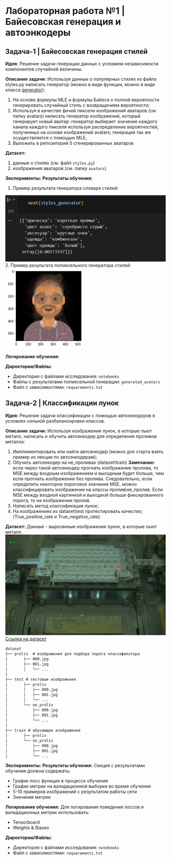 # Лабораторная работа №1 | Байесовская генерация и автоэнкодеры

## Задача-1 | Байесовская генерация стилей
**Идея:**
Решение задачи генерации данных с условием независимости компонентов случайной величины.

**Описание задачи:**
Используя данные о популярных стилях из файла styles.py написать генератор (можно в виде функции, можно в виде класса [generator](https://wiki.python.org/moin/Generators)):
1. На основе формулы MLE и формулы Байеса о полной вероятности генерировать случайный стиль с возвращением вероятности;
2. Используя в качестве фичей пиксели изображений аватаров (см папку avatars) написать генератор изображений, который генерирует новый аватар: генератор выбирает значение каждого канала каждого пикселя используя распределение вероятностей, полученных на основе изображений avatars; генерация так же осуществляется с помощью MLE;
3. Выложить в репозиторий 5 сгенерированных аватаров

**Датасет:**
1. данные о стилях (см. файл `styles.py`)
2. изображения аватаров (см. папку `avatars`)

**Эксперименты:**
**Результаты обучения:**
1. Пример результата генератора словаря стилей:
<div align="left">
    <img src="/homework_1/imgs/dict_style.png">
</div>
2. Пример результата попиксельного генератора стилей:
<div align="left">
    <img src="/homework_1/imgs/pixel_style.png">
</div>

**Логирование обучения:**

**Директории/Файлы:**
- Директория с файлами исследования: `notebooks`
- Файлы с результатами попиксельной генерации: `generated_avatars`
- Файл с зависимостями: `requarements.txt`


## Задача-2 | Классификации лунок
**Идея:**
Решение задачи классификации с помощью автоэнкодоров в условиях сильной разбалансировки классов.

**Описание задачи:**
Используя изображения лунок, в которые льют металл, написать и обучить автоэнкодер для определения проливов металла:
1. Имплементировать или найти автоэнкодер (можно для старта взять пример из лекции по автоэнкодерам);
2. Обучить автоэнкодер на не_проливах (dataset\train)
    **Замечание:** если через такой автоэнкодер прогнать изображение пролива, то MSE между входным изображением и выходным будет больше, чем если прогнать изображение без пролива. Следовательно, если определить некоторое пороговое значение MSE, можно классифицировать изображение на классы пролив\не_пролив. Если MSE между входной картинкой и выходной больше фиксированного порога, то на изображении пролив.
3. Написать метод классификации лунок;
4. На изображениях из dataset\test протестировать качество;(True_positive_rate и True_negative_rate).

**Датасет:**
Данные - вырезанные изображения лунок, в которые льют металл.
![Пример разливочного стола](imgs/example.jpg)
[Ссылка на датасет](https://drive.google.com/file/d/1DHuQ3DBsgab6NtZIZfAKUHS2rW3-vmtb/view?usp=sharing)

```
dataset
├── proliv  # изображения для подбора порога классификатора
|       ├── 000.jpg
│       ├── 001.jpg
│       │   └── ...
|
├── test # тестовые изображения
│       ├── proliv
│       │   ├── 000.jpg
│       │   ├── 001.jpg
│       │   └── ...
│       └── ne_proliv
│           ├── 000.jpg
│           ├── 001.jpg
│           └── ...
|
├── train # обучающие изображения
│       ├── proliv
│       └── ne_proliv
│           ├── 000.jpg
│           ├── 001.jpg
│           └── ...
```

**Эксперименты:**
**Результаты обучения:**
Секция с результатами обучения должна содержать:

- График лосс функции в процессе обучения
- График метрик на валидационной выборке во время обучения
- 5-10 примеров изображений с результатом работы сети
- Значения метрик

**Логирование обучения:**
Для логирования поведения лоссов и валидационных метрик использовать:
- Tensorboard
- Weights & Biases

**Директории/Файлы:**
- Директория с файлами исследования: `notebooks`
- Файл с зависимостями: `requarements.txt`